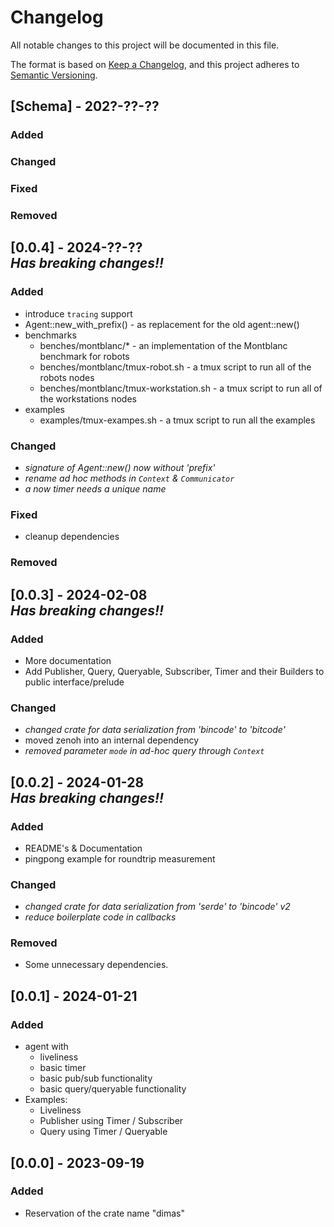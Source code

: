 # Changelog

All notable changes to this project will be documented in this file.

The format is based on [Keep a Changelog](https://keepachangelog.com/en/1.0.0/),
and this project adheres to [Semantic Versioning](https://semver.org/spec/v2.0.0.html).

## [Schema] - 202?-??-??

### Added

### Changed

### Fixed

### Removed


## [0.0.4] - 2024-??-?? <br>_Has breaking changes!!_

### Added
- introduce `tracing` support
- Agent::new_with_prefix() - as replacement for the old agent::new()
- benchmarks
  - benches/montblanc/* - an implementation of the Montblanc benchmark for robots
  - benches/montblanc/tmux-robot.sh - a tmux script to run all of the robots nodes
  - benches/montblanc/tmux-workstation.sh - a tmux script to run all of the workstations nodes
- examples
  - examples/tmux-exampes.sh - a tmux script to run all the examples

### Changed
- _signature of Agent::new() now without 'prefix'_
- _rename ad hoc methods in `Context` & `Communicator`_
- _a now timer needs a unique name_

### Fixed
- cleanup dependencies

### Removed


## [0.0.3] - 2024-02-08 <br>_Has breaking changes!!_

### Added
- More documentation
- Add Publisher, Query, Queryable, Subscriber, Timer and their Builders to public interface/prelude

### Changed
- _changed crate for data serialization from 'bincode' to 'bitcode'_
- moved zenoh into an internal dependency
- _removed parameter `mode` in ad-hoc query through `Context`_

## [0.0.2] - 2024-01-28 <br>_Has breaking changes!!_

### Added
- README's & Documentation
- pingpong example for roundtrip measurement

### Changed
- _changed crate for data serialization from 'serde' to 'bincode' v2_
- _reduce boilerplate code in callbacks_

### Removed
- Some unnecessary dependencies.


## [0.0.1] - 2024-01-21

### Added
- agent with
  - liveliness
  - basic timer
  - basic pub/sub functionality
  - basic query/queryable functionality
- Examples: 
  - Liveliness
  - Publisher using Timer / Subscriber
  - Query using Timer / Queryable


## [0.0.0] - 2023-09-19

### Added
- Reservation of the crate name "dimas"
